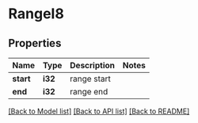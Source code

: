 # RangeI8

## Properties

Name | Type | Description | Notes
------------ | ------------- | ------------- | -------------
**start** | **i32** | range start | 
**end** | **i32** | range end | 

[[Back to Model list]](../README.md#documentation-for-models) [[Back to API list]](../README.md#documentation-for-api-endpoints) [[Back to README]](../README.md)


